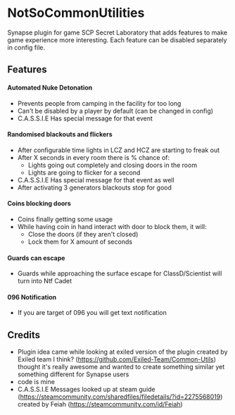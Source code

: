 # NotSoCommonUtilities
Synapse plugin for game SCP Secret Laboratory that adds features to make game experience more interesting. Each feature can be disabled separately in config file.

## Features

#### Automated Nuke Detonation
- Prevents people from camping in the facility for too long
- Can't be disabled by a player by default (can be changed in config)
- C.A.S.S.I.E Has special message for that event

#### Randomised blackouts and flickers
- After configurable time lights in LCZ and HCZ are starting to freak out
- After X seconds in every room there is % chance of:
  - Lights going out completely and closing doors in the room
  - Lights are going to flicker for a second
- C.A.S.S.I.E Has special message for that event as well
- After activating 3 generators blackouts stop for good

#### Coins blocking doors
- Coins finally getting some usage
- While having coin in hand interact with door to block them, it will:
  - Close the doors (if they aren't closed)
  - Lock them for X amount of seconds 
  
#### Guards can escape
- Guards while approaching the surface escape for ClassD/Scientist will turn into Ntf Cadet

#### 096 Notification
- If you are target of 096 you will get text notification


## Credits
- Plugin idea came while looking at exiled version of the plugin created by Exiled team I think? (https://github.com/Exiled-Team/Common-Utils) thought it's really awesome and wanted to create something similar yet something different for Synapse users
- code is mine
- C.A.S.S.I.E Messages looked up at steam guide (https://steamcommunity.com/sharedfiles/filedetails/?id=2275568019) created by Feiah (https://steamcommunity.com/id/Feiah)
